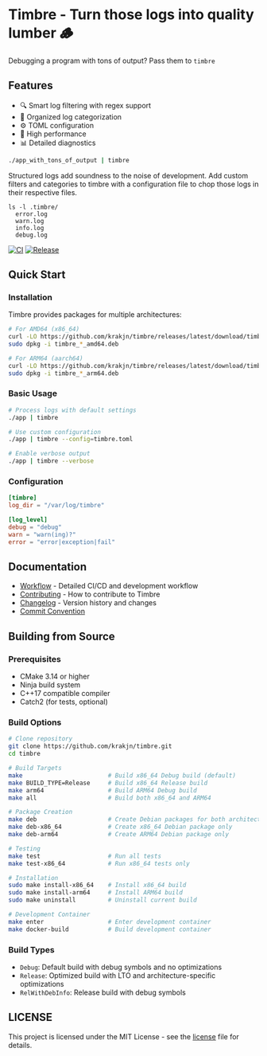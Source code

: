 # Timbre - Turn those logs into quality lumber 🪵

Debugging a program with tons of output? Pass them to `timbre`

## Features

- 🔍 Smart log filtering with regex support
- 📁 Organized log categorization
- ⚙️ TOML configuration
- 🚀 High performance
- 📊 Detailed diagnostics

```sh
./app_with_tons_of_output | timbre
```
Structured logs add soundness to the noise of development. Add custom filters and categories to timbre with a configuration file to chop those logs in their respective files.
```
ls -l .timbre/
  error.log
  warn.log
  info.log
  debug.log
```

[![CI](https://github.com/krakjn/timbre/actions/workflows/ci.yml/badge.svg)](https://github.com/krakjn/timbre/actions/workflows/ci.yml)
[![Release](https://github.com/krakjn/timbre/actions/workflows/release.yml/badge.svg)](https://github.com/krakjn/timbre/actions/workflows/release.yml)

## Quick Start

### Installation

Timbre provides packages for multiple architectures:

```bash
# For AMD64 (x86_64)
curl -LO https://github.com/krakjn/timbre/releases/latest/download/timbre_*_amd64.deb
sudo dpkg -i timbre_*_amd64.deb

# For ARM64 (aarch64)
curl -LO https://github.com/krakjn/timbre/releases/latest/download/timbre_*_arm64.deb
sudo dpkg -i timbre_*_arm64.deb
```

### Basic Usage

```bash
# Process logs with default settings
./app | timbre

# Use custom configuration
./app | timbre --config=timbre.toml

# Enable verbose output
./app | timbre --verbose
```

### Configuration

```toml
[timbre]
log_dir = "/var/log/timbre"

[log_level]
debug = "debug"
warn = "warn(ing)?"
error = "error|exception|fail"
```

## Documentation

- [Workflow](docs/workflow.md) - Detailed CI/CD and development workflow
- [Contributing](docs/contributing.md) - How to contribute to Timbre
- [Changelog](CHANGELOG.md) - Version history and changes
- [Commit Convention](docs/commit_convention.md)

## Building from Source

### Prerequisites

- CMake 3.14 or higher
- Ninja build system
- C++17 compatible compiler
- Catch2 (for tests, optional)

### Build Options

```bash
# Clone repository
git clone https://github.com/krakjn/timbre.git
cd timbre

# Build Targets
make                        # Build x86_64 Debug build (default)
make BUILD_TYPE=Release     # Build x86_64 Release build
make arm64                  # Build ARM64 Debug build
make all                    # Build both x86_64 and ARM64

# Package Creation
make deb                    # Create Debian packages for both architectures
make deb-x86_64             # Create x86_64 Debian package only
make deb-arm64              # Create ARM64 Debian package only

# Testing
make test                   # Run all tests
make test-x86_64            # Run x86_64 tests only

# Installation
sudo make install-x86_64    # Install x86_64 build
sudo make install-arm64     # Install ARM64 build
sudo make uninstall         # Uninstall current build

# Development Container
make enter                  # Enter development container
make docker-build           # Build development container
```

### Build Types

- `Debug`: Default build with debug symbols and no optimizations
- `Release`: Optimized build with LTO and architecture-specific optimizations
- `RelWithDebInfo`: Release build with debug symbols


## LICENSE

This project is licensed under the MIT License - see the [license](LICENSE) file for details.
